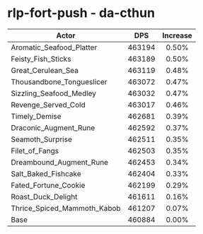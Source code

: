 # rlp-fort-push - da-cthun
| Actor | DPS | Increase |
|---|:---:|:---:|
|Aromatic_Seafood_Platter|463194|0.50%|
|Feisty_Fish_Sticks|463189|0.50%|
|Great_Cerulean_Sea|463119|0.48%|
|Thousandbone_Tongueslicer|463072|0.47%|
|Sizzling_Seafood_Medley|463032|0.47%|
|Revenge_Served_Cold|463017|0.46%|
|Timely_Demise|462681|0.39%|
|Draconic_Augment_Rune|462592|0.37%|
|Seamoth_Surprise|462511|0.35%|
|Filet_of_Fangs|462503|0.35%|
|Dreambound_Augment_Rune|462453|0.34%|
|Salt_Baked_Fishcake|462404|0.33%|
|Fated_Fortune_Cookie|462199|0.29%|
|Roast_Duck_Delight|461611|0.16%|
|Thrice_Spiced_Mammoth_Kabob|461207|0.07%|
|Base|460884|0.00%|
